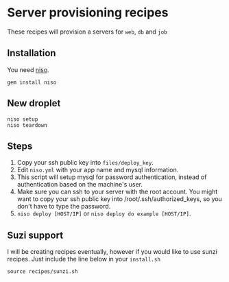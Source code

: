 # Server provisioning recipes

These recipes will provision a servers for `web`, `db` and `job`

## Installation

You need [niso](https://github.com/dakotalightning/niso).

    gem install niso

## New droplet

    niso setup
    niso teardown

## Steps

1. Copy your ssh public key into `files/deploy_key`.
2. Edit `niso.yml` with your app name and mysql information.
3. This script will setup mysql for password authentication, instead of authentication based on the machine's user.
4. Make sure you can ssh to your server with the root account. You might want to copy your ssh public key into /root/.ssh/authorized_keys, so you don't have to type the password.
5. `niso deploy [HOST/IP]` or `niso deploy do example [HOST/IP]`.


## Suzi support
I will be creating recipes eventually, however if you would like to use sunzi recipes. Just include the line below in your `install.sh`

    source recipes/sunzi.sh
